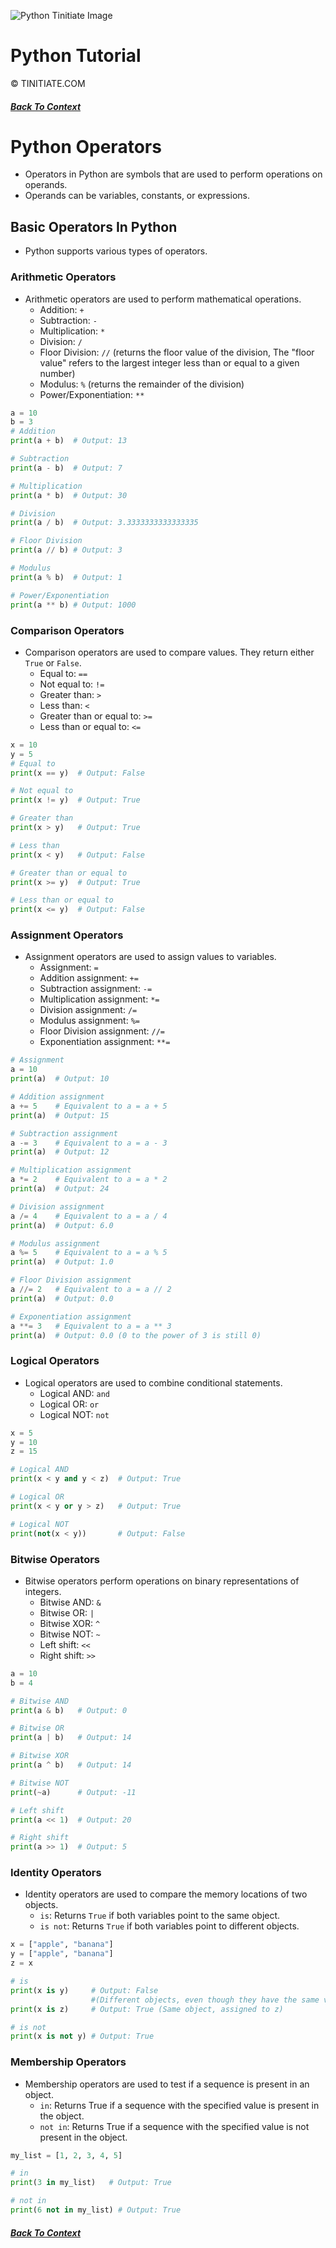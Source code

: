 ![Python Tinitiate Image](../../python_tinitiate.png)
# Python Tutorial
&copy; TINITIATE.COM
##### [Back To Context](../../README.md)

# Python Operators
* Operators in Python are symbols that are used to perform operations on operands.
* Operands can be variables, constants, or expressions.

## Basic Operators In Python
* Python supports various types of operators.
### Arithmetic Operators
* Arithmetic operators are used to perform mathematical operations.
    * Addition: `+`
    * Subtraction: `-`
    * Multiplication: `*`
    * Division: `/`
    * Floor Division: `//` (returns the floor value of the division, The "floor value" refers to the largest integer less than or equal to a given number)
    * Modulus: `%` (returns the remainder of the division)
    * Power/Exponentiation: `**`
```python
a = 10
b = 3
# Addition
print(a + b)  # Output: 13

# Subtraction
print(a - b)  # Output: 7

# Multiplication
print(a * b)  # Output: 30

# Division
print(a / b)  # Output: 3.3333333333333335

# Floor Division
print(a // b) # Output: 3

# Modulus
print(a % b)  # Output: 1

# Power/Exponentiation
print(a ** b) # Output: 1000
```
### Comparison Operators
* Comparison operators are used to compare values. They return either `True` or `False`.
    * Equal to: `==`
    * Not equal to: `!=`
    * Greater than: `>`
    * Less than: `<`
    * Greater than or equal to: `>=`
    * Less than or equal to: `<=`
```python
x = 10
y = 5
# Equal to
print(x == y)  # Output: False

# Not equal to
print(x != y)  # Output: True

# Greater than
print(x > y)   # Output: True

# Less than
print(x < y)   # Output: False

# Greater than or equal to
print(x >= y)  # Output: True

# Less than or equal to
print(x <= y)  # Output: False
```
### Assignment Operators
* Assignment operators are used to assign values to variables.
    * Assignment: `=`
    * Addition assignment: `+=`
    * Subtraction assignment: `-=`
    * Multiplication assignment: `*=`
    * Division assignment: `/=`
    * Modulus assignment: `%=`
    * Floor Division assignment: `//=`
    * Exponentiation assignment: `**=`
```python
# Assignment
a = 10
print(a)  # Output: 10

# Addition assignment
a += 5    # Equivalent to a = a + 5
print(a)  # Output: 15

# Subtraction assignment
a -= 3    # Equivalent to a = a - 3
print(a)  # Output: 12

# Multiplication assignment
a *= 2    # Equivalent to a = a * 2
print(a)  # Output: 24

# Division assignment
a /= 4    # Equivalent to a = a / 4
print(a)  # Output: 6.0

# Modulus assignment
a %= 5    # Equivalent to a = a % 5
print(a)  # Output: 1.0

# Floor Division assignment
a //= 2   # Equivalent to a = a // 2
print(a)  # Output: 0.0

# Exponentiation assignment
a **= 3   # Equivalent to a = a ** 3
print(a)  # Output: 0.0 (0 to the power of 3 is still 0)
```
### Logical Operators
* Logical operators are used to combine conditional statements.
    * Logical AND: `and`
    * Logical OR: `or`
    * Logical NOT: `not`
```python
x = 5
y = 10
z = 15

# Logical AND
print(x < y and y < z)  # Output: True

# Logical OR
print(x < y or y > z)   # Output: True

# Logical NOT
print(not(x < y))       # Output: False
```
### Bitwise Operators
* Bitwise operators perform operations on binary representations of integers.
    * Bitwise AND: `&`
    * Bitwise OR: `|`
    * Bitwise XOR: `^`
    * Bitwise NOT: `~`
    * Left shift: `<<`
    * Right shift: `>>`
```python
a = 10
b = 4

# Bitwise AND
print(a & b)   # Output: 0

# Bitwise OR
print(a | b)   # Output: 14

# Bitwise XOR
print(a ^ b)   # Output: 14

# Bitwise NOT
print(~a)      # Output: -11

# Left shift
print(a << 1)  # Output: 20

# Right shift
print(a >> 1)  # Output: 5
```
### Identity Operators
* Identity operators are used to compare the memory locations of two objects.
    * `is`: Returns `True` if both variables point to the same object.
    * `is not`: Returns `True` if both variables point to different objects.
```python
x = ["apple", "banana"]
y = ["apple", "banana"]
z = x

# is
print(x is y)     # Output: False 
                  #(Different objects, even though they have the same values)
print(x is z)     # Output: True (Same object, assigned to z)

# is not
print(x is not y) # Output: True
```
### Membership Operators
* Membership operators are used to test if a sequence is present in an object.
    * `in`: Returns True if a sequence with the specified value is present in the object.
    * `not in`: Returns True if a sequence with the specified value is not present in the object.
```python
my_list = [1, 2, 3, 4, 5]

# in
print(3 in my_list)   # Output: True

# not in
print(6 not in my_list) # Output: True
```

##### [Back To Context](../../README.md)
